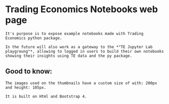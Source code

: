 # Trading Economics Notebooks web page

    It's purpose is to expose example notebooks made with Trading Economics python package.

    In the future will also work as a gateway to the *"TE Jupyter Lab playgroung"*, allowing to logged in users to build their own notebooks showing their insights using TE data and the py package.



## Good to know:

    The images used on the thumbnails have a custom size of with: 200px and height: 105px.

    It is built on Html and Bootstrap 4.